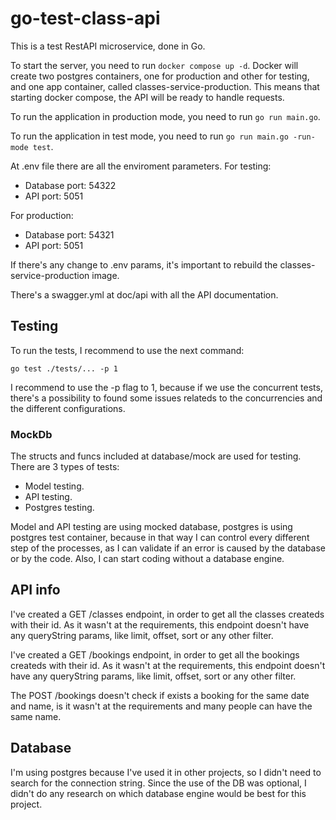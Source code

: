 # go-test-class-api

This is a test RestAPI microservice, done in Go.

To start the server, you need to run `docker compose up -d`. Docker will create two postgres containers, one for production and other for testing, and one app container, called classes-service-production. This means that starting docker compose, the API will be ready to handle requests.

To run the application in production mode, you need to run `go run main.go`.

To run the application in test mode, you need to run `go run main.go -run-mode test`.

At .env file there are all the enviroment parameters. For testing:

- Database port: 54322
- API port: 5051

For production:

- Database port: 54321
- API port: 5051

If there's any change to .env params, it's important to rebuild the classes-service-production image.

There's a swagger.yml at doc/api with all the API documentation.

## Testing
To run the tests, I recommend to use the next command:

`go test ./tests/... -p 1`

I recommend to use the -p flag to 1, because if we use the concurrent tests, there's a possibility to found some issues relateds to the concurrencies and the different configurations.

### MockDb
The structs and funcs included at database/mock are used for testing. There are 3 types of tests:

- Model testing.
- API testing.
- Postgres testing.

Model and API testing are using mocked database, postgres is using postgres test container, because in that way I can control every different step of the processes, as I can validate if an error is caused by the database or by the code. Also, I can start coding without a database engine.

## API info
I've created a GET /classes endpoint, in order to get all the classes createds with their id. As it wasn't at the requirements, this endpoint doesn't have any queryString params, like limit, offset, sort or any other filter.

I've created a GET /bookings endpoint, in order to get all the bookings createds with their id. As it wasn't at the requirements, this endpoint doesn't have any queryString params, like limit, offset, sort or any other filter.

The POST /bookings doesn't check if exists a booking for the same date and name, is it wasn't at the requirements and many people can have the same name.

## Database
I'm using postgres because I've used it in other projects, so I didn't need to search for the connection string. Since the use of the DB was optional, I didn't do any research on which database engine would be best for this project.

